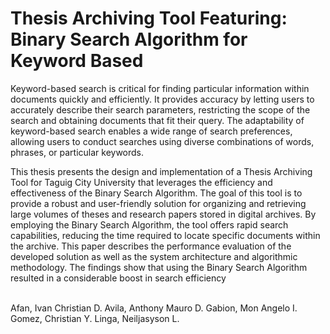 # Thesis Archiving Tool Featuring: Binary Search Algorithm for Keyword Based 

  Keyword-based search is critical for finding particular information within documents quickly and efficiently. It provides accuracy by letting users to accurately describe their search parameters, restricting the scope of the search and obtaining documents that fit their query. The adaptability of keyword-based search enables a wide range of search preferences, allowing users to conduct searches using diverse combinations of words, phrases, or particular keywords.

  This thesis presents the design and implementation of a Thesis Archiving Tool for Taguig City University that leverages the efficiency and effectiveness of the Binary Search Algorithm. The goal of this tool is to provide a robust and user-friendly solution for organizing and retrieving large volumes of theses and research papers stored in digital archives. By employing the Binary Search Algorithm, the tool offers rapid search capabilities, reducing the time required to locate specific documents within the archive. This paper describes the performance evaluation of the developed solution as well as the system architecture and algorithmic methodology. The findings show that using the Binary Search Algorithm resulted in a considerable boost in search efficiency

<br> Afan, Ivan Christian D.
Avila, Anthony Mauro D.
Gabion, Mon Angelo I.
Gomez, Christian Y.
Linga, Neiljasyson L.
